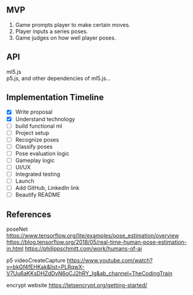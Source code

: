 ## MVP
1. Game prompts player to make certain moves.
2. Player inputs a series poses.
3. Game judges on how well player poses.

## API
ml5.js  
p5.js, and other dependencies of ml5.js...

## Implementation Timeline
- [x] Write proposal
- [x] Understand technology
- [ ] build functional ml
- [ ] Project setup
- [ ] Recognize poses
- [ ] Classify poses
- [ ] Pose evaluation logic
- [ ] Gameplay logic
- [ ] UI/UX
- [ ] Integrated testing
- [ ] Launch
- [ ] Add GitHub, LinkedIn link
- [ ] Beautify README

## References
poseNet
https://www.tensorflow.org/lite/examples/pose_estimation/overview
https://blog.tensorflow.org/2018/05/real-time-human-pose-estimation-in.html
https://philippschmitt.com/work/humans-of-ai

p5 videoCreateCapture
https://www.youtube.com/watch?v=bkGf4fEHKak&list=PLRqwX-V7Uu6aKKsDHZdDvN6oCJ2hRY_Ig&ab_channel=TheCodingTrain

encrypt website
https://letsencrypt.org/getting-started/



